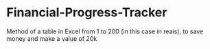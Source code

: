 # Financial-Progress-Tracker
Method of a table in Excel from 1 to 200 (in this case in reais), to save money and make a value of 20k
